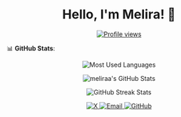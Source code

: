 <h1 align="center">Hello, I'm Melira! 👋</h1>

<p align="center">
  <a href="https://github.com/meliraa"><img src="https://komarev.com/ghpvc/?username=meliraa&style=for-the-badge" alt="Profile views"/></a>
</p>

📊 **GitHub Stats**:
<p align="center">
  <img src="https://github-readme-stats.vercel.app/api/top-langs/?username=meliraa&langs_count=8&layout=compact&theme=algolia" alt="Most Used Languages"/>
</p>

<p align="center">
  <img src="https://github-readme-stats.vercel.app/api?username=meliraa&show_icons=true&theme=algolia" alt="meliraa's GitHub Stats"/>
</p>
<p align="center">
  <img src="https://github-readme-streak-stats.herokuapp.com/?user=meliraa&theme=algolia" alt="GitHub Streak Stats"/>
</p>
<p align="center">
  <a href="https://x.com/melirakinasa">
    <img src="https://img.shields.io/badge/X-000000?style=for-the-badge&logo=x&logoColor=white" alt="X"/>
  </a>
  <a href="mailto:melirakinasa@gmail.com">
    <img src="https://img.shields.io/badge/Email-D14836?style=for-the-badge&logo=gmail&logoColor=white" alt="Email"/>
  </a>
  <a href="https://github.com/meliraa">
    <img src="https://img.shields.io/badge/GitHub-181717?style=for-the-badge&logo=github&logoColor=white" alt="GitHub"/>
  </a>
</p>
